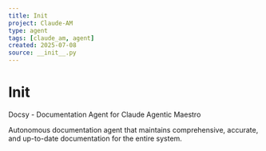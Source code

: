 ```yaml
---
title: Init  
project: Claude-AM
type: agent
tags: [claude_am, agent]
created: 2025-07-08
source: __init__.py
---
```


#   Init  


Docsy - Documentation Agent for Claude Agentic Maestro

Autonomous documentation agent that maintains comprehensive, accurate,
and up-to-date documentation for the entire system.
